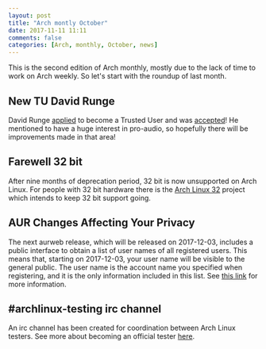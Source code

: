 ```yaml
---
layout: post
title: "Arch montly October"
date: 2017-11-11 11:11
comments: false
categories: [Arch, monthly, October, news]
---
```


This is the second edition of Arch monthly, mostly due to the lack of time to
work on Arch weekly. So let's start with the roundup of last month.

## New TU David Runge

David Runge [applied](https://lists.archlinux.org/pipermail/aur-general/2017-October/033590.html) to become a Trusted User and was [accepted](https://lists.archlinux.org/pipermail/aur-general/2017-October/033629.html)! He mentioned to have a huge interest in pro-audio, so hopefully there will be improvements made in that area!

## Farewell 32 bit

After nine months of deprecation period, 32 bit is now unsupported on Arch Linux. For people with 32 bit hardware there is the [Arch Linux 32](https://archlinux32.org/) project which intends to keep 32 bit support going.

## AUR Changes Affecting Your Privacy


The next aurweb release, which will be released on 2017-12-03, includes a public interface to obtain a list of user names of all registered users. This means that, starting on 2017-12-03, your user name will be visible to the general public. The user name is the account name you specified when registering, and it is the only information included in this list. See [this link](https://www.reddit.com/r/archlinux/comments/7awnto/aur_changes_affecting_your_privacy/) for more information.

## #archlinux-testing irc channel

An irc channel has been created for coordination between Arch Linux testers. See more about becoming an official tester [here](https://lists.archlinux.org/pipermail/arch-dev-public/2016-July/028191.html).
